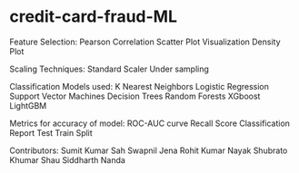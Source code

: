 # credit-card-fraud-ML

Feature Selection:
  Pearson Correlation
  Scatter Plot Visualization
  Density Plot
  
 Scaling Techniques:
  Standard Scaler
  Under sampling
  
 Classification Models used:
  K Nearest Neighbors
  Logistic Regression
  Support Vector Machines
  Decision Trees
  Random Forests
  XGboost
  LightGBM
   
 Metrics for accuracy of model:
  ROC-AUC curve
  Recall Score
  Classification Report
  Test Train Split

Contributors:
  Sumit Kumar Sah
  Swapnil Jena
  Rohit Kumar Nayak
  Shubrato Khumar Shau
  Siddharth Nanda
